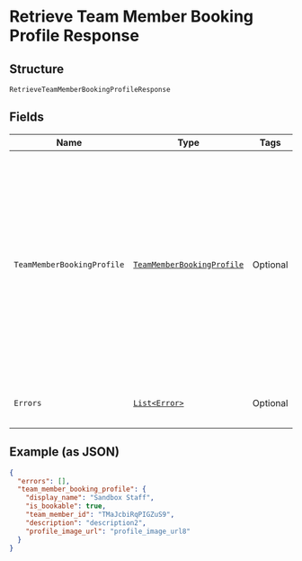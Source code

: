 
# Retrieve Team Member Booking Profile Response

## Structure

`RetrieveTeamMemberBookingProfileResponse`

## Fields

| Name | Type | Tags | Description | Getter |
|  --- | --- | --- | --- | --- |
| `TeamMemberBookingProfile` | [`TeamMemberBookingProfile`](../../doc/models/team-member-booking-profile.md) | Optional | The booking profile of a seller's team member, including the team member's ID, display name, description and whether the team member can be booked as a service provider. | TeamMemberBookingProfile getTeamMemberBookingProfile() |
| `Errors` | [`List<Error>`](../../doc/models/error.md) | Optional | Errors that occurred during the request. | List<Error> getErrors() |

## Example (as JSON)

```json
{
  "errors": [],
  "team_member_booking_profile": {
    "display_name": "Sandbox Staff",
    "is_bookable": true,
    "team_member_id": "TMaJcbiRqPIGZuS9",
    "description": "description2",
    "profile_image_url": "profile_image_url8"
  }
}
```

